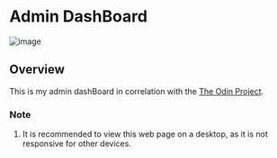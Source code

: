# Admin DashBoard

![image](https://user-images.githubusercontent.com/70034760/183959513-c68a9796-3eef-4ca6-b108-6190570d5d28.png)

## Overview

This is my admin dashBoard in correlation with the [The Odin Project](https://www.theodinproject.com/lessons/node-path-intermediate-html-and-css-admin-dashboard).

### Note

1. It is recommended to view this web page on a desktop, as it is not responsive for other devices.
